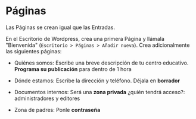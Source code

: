 # Páginas

Las Páginas se crean igual que las Entradas.

En el Escritorio de Wordpress, crea una primera Página y llámala "Bienvenida" \(`Escritorio > Páginas > Añadir nueva`\). Crea adicionalmente las siguientes páginas:

* Quiénes somos: Escribe una breve descripción de tu centro educativo. **Programa su publicación** para dentro de 1 hora

* Dónde estamos: Escribe la dirección y teléfono. Déjala en **borrador**

* Documentos internos: Será una **zona privada** ¿quién tendrá acceso?: administradores y editores

* Zona de padres: Ponle **contraseña**



